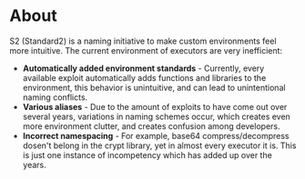 # About

S2 (Standard2) is a naming initiative to make custom environments feel more intuitive. The current environment of executors are very inefficient:

- **Automatically added environment standards** - Currently, every available exploit automatically adds functions and libraries to the environment, this behavior is unintuitive, and can lead to unintentional naming conflicts.
- **Various aliases** - Due to the amount of exploits to have come out over several years, variations in naming schemes occur, which creates even more environment clutter, and creates confusion among developers.
- **Incorrect namespacing** - For example, base64 compress/decompress dosen't belong in the crypt library, yet in almost every executor it is. This is just one instance of incompetency which has added up over the years.
